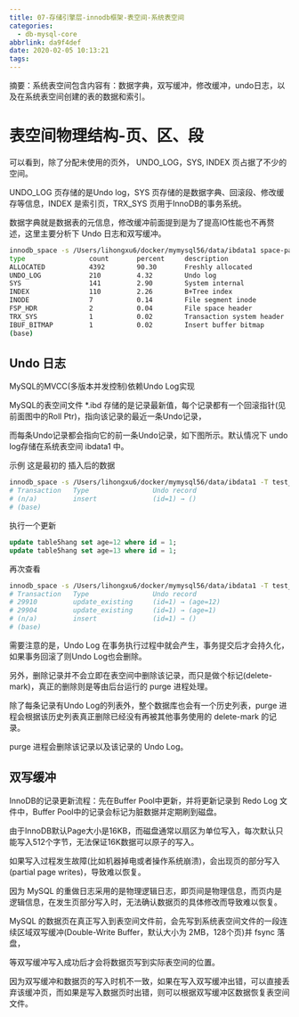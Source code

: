 ```yaml
---
title: 07-存储引擎层-innodb框架-表空间-系统表空间
categories:
  - db-mysql-core
abbrlink: da9f4def
date: 2020-02-05 10:13:21
tags:
---
```



摘要：系统表空间包含内容有：数据字典，双写缓冲，修改缓冲，undo日志，以及在系统表空间创建的表的数据和索引。

<!--more-->

# 表空间物理结构-页、区、段

可以看到，除了分配未使用的页外， UNDO_LOG，SYS, INDEX 页占据了不少的空间。

UNDO_LOG 页存储的是Undo log，SYS 页存储的是数据字典、回滚段、修改缓存等信息，INDEX 是索引页，TRX_SYS 页用于InnoDB的事务系统。

数据字典就是数据表的元信息，修改缓冲前面提到是为了提高IO性能也不再赘述，这里主要分析下 Undo 日志和双写缓冲。

```bash
innodb_space -s /Users/lihongxu6/docker/mymysql56/data/ibdata1 space-page-type-summary
type                count       percent     description         
ALLOCATED           4392        90.30       Freshly allocated   
UNDO_LOG            210         4.32        Undo log            
SYS                 141         2.90        System internal     
INDEX               110         2.26        B+Tree index        
INODE               7           0.14        File segment inode  
FSP_HDR             2           0.04        File space header   
TRX_SYS             1           0.02        Transaction system header
IBUF_BITMAP         1           0.02        Insert buffer bitmap
(base)
```

## Undo 日志

MySQL的MVCC(多版本并发控制)依赖Undo Log实现

MySQL的表空间文件 *.ibd 存储的是记录最新值，每个记录都有一个回滚指针(见前面图中的Roll Ptr)，指向该记录的最近一条Undo记录，

而每条Undo记录都会指向它的前一条Undo记录，如下图所示。默认情况下 undo log存储在系统表空间 ibdata1 中。

示例
这是最初的 插入后的数据
```bash
innodb_space -s /Users/lihongxu6/docker/mymysql56/data/ibdata1 -T test_innodb/table5hang -p 3 -R 127 record-history
# Transaction   Type                Undo record
# (n/a)         insert              (id=1) → ()
# (base)
```
执行一个更新
```sql
update table5hang set age=12 where id = 1;
update table5hang set age=13 where id = 1;
```
再次查看
```bash
innodb_space -s /Users/lihongxu6/docker/mymysql56/data/ibdata1 -T test_innodb/table5hang -p 3 -R 127 record-history
# Transaction   Type                Undo record
# 29910         update_existing     (id=1) → (age=12)
# 29904         update_existing     (id=1) → (age=1)
# (n/a)         insert              (id=1) → ()
# (base) 
```
需要注意的是，Undo Log 在事务执行过程中就会产生，事务提交后才会持久化，如果事务回滚了则Undo Log也会删除。

另外，删除记录并不会立即在表空间中删除该记录，而只是做个标记(delete-mark)，真正的删除则是等由后台运行的 purge 进程处理。

除了每条记录有Undo Log的列表外，整个数据库也会有一个历史列表，purge 进程会根据该历史列表真正删除已经没有再被其他事务使用的 delete-mark 的记录。

purge 进程会删除该记录以及该记录的 Undo Log。

## 双写缓冲
InnoDB的记录更新流程：先在Buffer Pool中更新，并将更新记录到 Redo Log 文件中，Buffer Pool中的记录会标记为脏数据并定期刷到磁盘。

由于InnoDB默认Page大小是16KB，而磁盘通常以扇区为单位写入，每次默认只能写入512个字节，无法保证16K数据可以原子的写入。

如果写入过程发生故障(比如机器掉电或者操作系统崩溃)，会出现页的部分写入(partial page writes)，导致难以恢复。

因为 MySQL 的重做日志采用的是物理逻辑日志，即页间是物理信息，而页内是逻辑信息，在发生页部分写入时，无法确认数据页的具体修改而导致难以恢复。


MySQL 的数据页在真正写入到表空间文件前，会先写到系统表空间文件的一段连续区域双写缓冲(Double-Write Buffer，默认大小为 2MB，128个页)并 fsync 落盘，

等双写缓冲写入成功后才会将数据页写到实际表空间的位置。

因为双写缓冲和数据页的写入时机不一致，如果在写入双写缓冲出错，可以直接丢弃该缓冲页，而如果是写入数据页时出错，则可以根据双写缓冲区数据恢复表空间文件。




